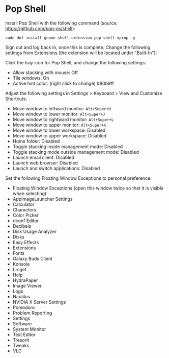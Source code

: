 # Pop Shell

Install Pop Shell with the following command (source: https://github.com/pop-os/shell):

```
sudo dnf install gnome-shell-extension-pop-shell xprop -y
```

Sign out and log back in, once this is complete. Change the following settings from Extensions (the extension will be located under "Built-In"):

Click the tray icon for Pop Shell, and change the following settings:

- Allow stacking with mouse: Off
- Tile windows: On
- Active hint color: (right click to change) #80b9ff

Adjust the following settings in Settings > Keyboard > View and Customize Shortcuts:

- Move window to leftward monitor: `Alt+Super+H`
- Move window to lower monitor: `Alt+Super+J`
- Move window to rightward monitor: `Alt+Super+L`
- Move window to upper monitor: `Alt+Super+K`
- Move window to lower workspace: Disabled
- Move window to upper workspace: Disabled
- Home folder: Disabled
- Toggle stacking inside management mode: Disabled
- Toggle stacking mode outside management mode: Disabled
- Launch email client: Disabled
- Launch web browser: Disabled
- Launch and switch applications: Disabled

Set the following Floating Window Exceptions to personal preference:

- Floating Window Exceptions (open this window twice so that it is visible when selecting)
- AppImageLauncher Settings
- Calculator
- Characters
- Color Picker
- dconf Editor
- Decibels
- Disk Usage Analyzer
- Disks
- Easy Effects
- Extensions
- Fonts
- Galaxy Buds Client
- Konsole
- Lrcget
- Help
- HydraPaper
- Image Viewer
- Logs
- Nautilus
- NVIDIA X Server Settings
- Pomodoro
- Problem Reporting
- Settings
- Software
- System Monitor
- Text Editor
- Tresorit
- Tweaks
- VLC
